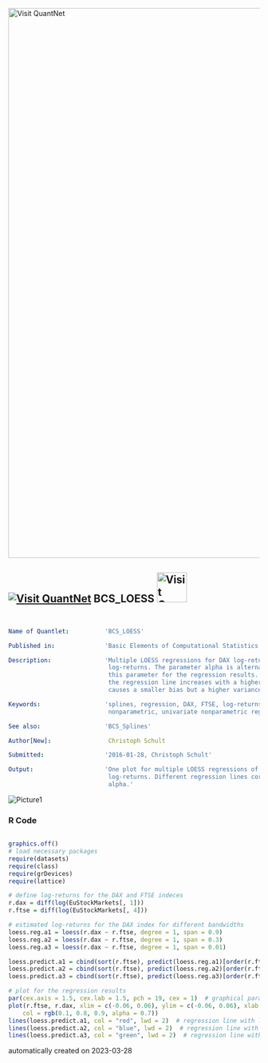 [<img src="https://github.com/QuantLet/Styleguide-and-FAQ/blob/master/pictures/banner.png" width="1100" alt="Visit QuantNet">](http://quantlet.de/)

## [<img src="https://github.com/QuantLet/Styleguide-and-FAQ/blob/master/pictures/qloqo.png" alt="Visit QuantNet">](http://quantlet.de/) **BCS_LOESS** [<img src="https://github.com/QuantLet/Styleguide-and-FAQ/blob/master/pictures/QN2.png" width="60" alt="Visit QuantNet 2.0">](http://quantlet.de/)

```yaml


Name of Quantlet:          'BCS_LOESS'

Published in:              'Basic Elements of Computational Statistics'

Description:               'Multiple LOESS regressions for DAX log-returns on FTSE
                            log-returns. The parameter alpha is alternated to see the effect of
                            this parameter for the regression results. The smootheness of
                            the regression line increases with a higher alpha. This
                            causes a smaller bias but a higher variance.'

Keywords:                  'splines, regression, DAX, FTSE, log-returns, estimation, plot, 
                            nonparametric, univariate nonparametric regression, lambda, different lambdas'

See also:                  'BCS_Splines'

Author[New]:                Christoph Schult

Submitted:                 '2016-01-28, Christoph Schult'

Output:                    'One plot for multiple LOESS regressions of the DAX log-returns on FTSE
                            log-returns. Different regression lines correspond to different
                            alpha.'

```

![Picture1](BCS_LOESS.png)

### R Code
```r

graphics.off()
# load necessary packages
require(datasets)
require(class)
require(grDevices)
require(lattice)

# define log-returns for the DAX and FTSE indeces
r.dax = diff(log(EuStockMarkets[, 1]))
r.ftse = diff(log(EuStockMarkets[, 4]))

# estimated log-returns for the DAX index for different bandwidths
loess.reg.a1 = loess(r.dax ~ r.ftse, degree = 1, span = 0.9)
loess.reg.a2 = loess(r.dax ~ r.ftse, degree = 1, span = 0.3)
loess.reg.a3 = loess(r.dax ~ r.ftse, degree = 1, span = 0.01)

loess.predict.a1 = cbind(sort(r.ftse), predict(loess.reg.a1)[order(r.ftse)])
loess.predict.a2 = cbind(sort(r.ftse), predict(loess.reg.a2)[order(r.ftse)])
loess.predict.a3 = cbind(sort(r.ftse), predict(loess.reg.a3)[order(r.ftse)])

# plot for the regression results
par(cex.axis = 1.5, cex.lab = 1.5, pch = 19, cex = 1)  # graphical parameters
plot(r.ftse, r.dax, xlim = c(-0.06, 0.06), ylim = c(-0.06, 0.06), xlab = "FTSE log-returns", ylab = "DAX log-returns", 
    col = rgb(0.1, 0.8, 0.9, alpha = 0.7))
lines(loess.predict.a1, col = "red", lwd = 2)  # regression line with lambda = 0.2
lines(loess.predict.a2, col = "blue", lwd = 2)  # regression line with lambda = 1
lines(loess.predict.a3, col = "green", lwd = 2)  # regression line with lambda = 2
```

automatically created on 2023-03-28